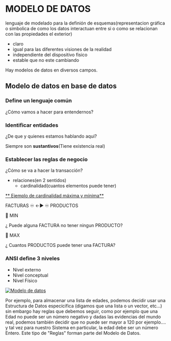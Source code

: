 # MODELO DE DATOS

lenguaje de modelado para la definión de esquemas(representacion gráfica o simbolica de como los datos interactuan entre si o como se relacionan con las propiedades el exterior)

- claro
- igual para las diferentes visiones de la realidad
- independiente del dispositivo fisico
- estable que no este cambiando

Hay modelos de datos en diversos campos.

## Modelo de datos en base de datos

### Define un lenguaje común

¿Cómo vamos a hacer para entendernos?


### Identificar entidades
¿De que y quienes estamos hablando aqui?

Siempre son **sustantivos**(Tiene existencia real)

### Establecer las reglas de negocio
¿Cómo se va a hacer la transacción?

- relaciones(en 2 sentidos)
  - cardinalidad(cuantos elementos puede tener)

[** Ejemplo de cardinalidad máxima y mínima**](https://www.udemy.com/course/diseno-de-bases-de-datos-relacionales/learn/lecture/8256444?start=335#notes)

FACTURAS ♾️  <-▶️ ♾️ PRODUCTOS

🥺 MIN

¿ Puede alguna FACTURA no tener ningun PRODUCTO?

📣 MAX

¿ Cuantos PRODUCTOS puede tener una FACTURA?


### ANSI define 3 niveles

- Nivel externo
- Nivel conceptual
- Nivel Físico

[![Modelo de datos](https://www.marketingdirecto.com/wp-content/uploads/2019/09/video-online.jpg)](https://drive.google.com/file/d/1dbS9GoTMgU7aWVbclyaOzbN_4193Fftl/view?usp=sharing "Modelo de datos")


Por ejemplo, para almacenar una lista de edades, podemos decidir usar una Estructura de Datos especícifica (digamos que una lista o un vector, etc...) sin embargo hay reglas que debemos seguir, como por ejemplo que una Edad no puede ser un número negativo y dadas las evidencias del mundo real, podemos también decidir que no puede ser mayor a 120 por ejemplo.... y tal vez para nuestro Sistema en particular, la edad debe ser un número Entero.  Este tipo de "Reglas" forman parte del Modelo de Datos.
